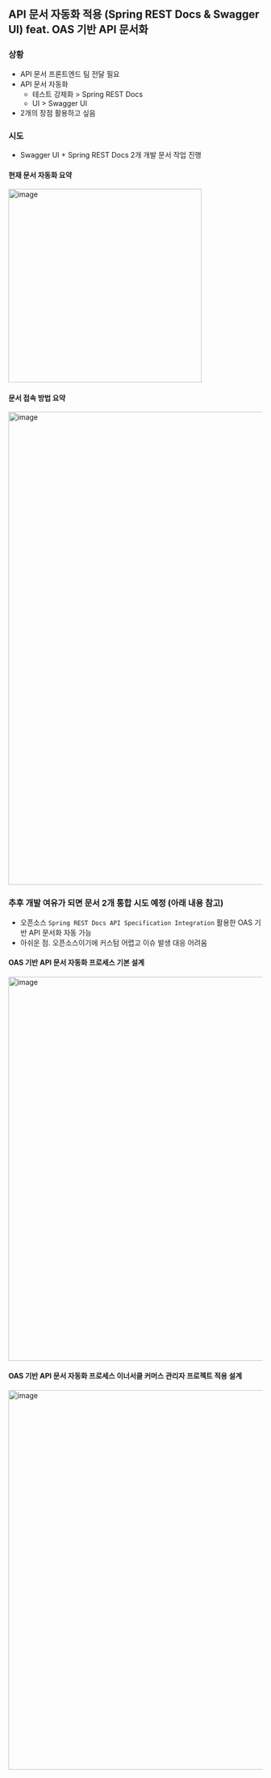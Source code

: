 ## API 문서 자동화 적용 (Spring REST Docs & Swagger UI) feat. OAS 기반 API 문서화

### 상황
- API 문서 프론트엔드 팀 전달 필요
- API 문서 자동화
    - 테스트 강제화 > Spring REST Docs
    - UI > Swagger UI
- 2개의 장점 활용하고 싶음

### 시도
- Swagger UI + Spring REST Docs 2개 개발 문서 작업 진행

#### 현재 문서 자동화 요약
<img width="383" alt="image" src="https://github.com/user-attachments/assets/0c863661-5c87-4c66-8832-472527002518">

#### 문서 접속 방법 요약
<img width="936" alt="image" src="https://github.com/user-attachments/assets/b82b085e-2517-4e39-b79b-d0b610221d2b">


### 추후 개발 여유가 되면 문서 2개 통합 시도 예정 (아래 내용 참고)
- 오픈소스 `Spring REST Docs API Specification Integration` 활용한 OAS 기반 API 문서화 자동 가능
- 아쉬운 점. 오픈소스이기에 커스텀 어렵고 이슈 발생 대응 어려움

#### OAS 기반 API 문서 자동화 프로세스 기본 설계
<img width="760" alt="image" src="https://github.com/user-attachments/assets/010f83c6-831f-4ce0-98a5-a91074612647">

#### OAS 기반 API 문서 자동화 프로세스 이너서클 커머스 관리자 프로젝트 적용 설계
<img width="751" alt="image" src="https://github.com/user-attachments/assets/c0b5a23f-2f14-435b-8fa0-aea93b65958a">


